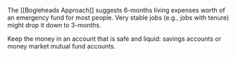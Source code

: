 The [[Bogleheads Approach]] suggests 6-months living expenses worth of an emergency fund for most people.  Very stable jobs (e.g., jobs with tenure) might drop it down to 3-months.

Keep the money in an account that is safe and liquid: savings accounts or money market mutual fund accounts.